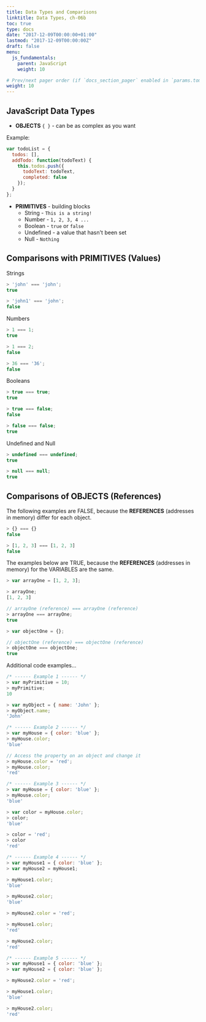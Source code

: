 ```yaml
---
title: Data Types and Comparisons
linktitle: Data Types, ch-06b
toc: true
type: docs
date: "2017-12-09T00:00:00+01:00"
lastmod: "2017-12-09T00:00:00Z"
draft: false
menu:
  js_fundamentals:
    parent: JavaScript
    weight: 10

# Prev/next pager order (if `docs_section_pager` enabled in `params.toml`)
weight: 10
---
```


## JavaScript Data Types
- **OBJECTS** `{ }` - can be as complex as you want  

Example:  
```javascript
var todoList = { 
  todos: [], 
  addTodo: function(todoText) {
    this.todos.push({
      todoText: todoText,
      completed: false
    });
  } 
};
```  

- **PRIMITIVES** - building blocks  
  - String - `This is a string!`  
  - Number - `1, 2, 3, 4 ...`  
  - Boolean - `true` or `false`  
  - Undefined - a value that hasn't been set  
  - Null - `Nothing`  

## Comparisons with PRIMITIVES (Values)
Strings  
```javascript
> 'john' === 'john';
true

> 'john1' === 'john';
false
```

Numbers  
```javascript
> 1 === 1;
true

> 1 === 2;
false

> 36 === '36';
false
```

Booleans  
```javascript
> true === true;
true

> true === false;
false

> false === false;
true
```

Undefined and Null  
```javascript
> undefined === undefined;
true

> null === null;
true
```

## Comparisons of OBJECTS (References)
The following examples are FALSE, because the **REFERENCES** (addresses in memory) differ for each object.  

```javascript
> {} === {}
false

> [1, 2, 3] === [1, 2, 3]
false
```
The examples below are TRUE, because the **REFERENCES** (addresses in memory) for the VARIABLES are the same.  

```javascript
> var arrayOne = [1, 2, 3];

> arrayOne;
[1, 2, 3]

// arrayOne (reference) === arrayOne (reference)
> arrayOne === arrayOne;
true

> var objectOne = {};

// objectOne (reference) === objectOne (reference)
> objectOne === objectOne;
true
```

Additional code examples...  
```javascript
/* ------ Example 1 ------ */
> var myPrimitive = 10;
> myPrimitive;
10

> var myObject = { name: 'John' };
> myObject.name;
'John'

/* ------ Example 2 ------ */
> var myHouse = { color: 'blue' };
> myHouse.color;
'blue'

// Access the property on an object and change it
> myHouse.color = 'red';
> myHouse.color;
'red'

/* ------ Example 3 ------ */
> var myHouse = { color: 'blue' };
> myHouse.color;
'blue'

> var color = myHouse.color;
> color;
'blue'

> color = 'red';
> color
'red'

/* ------ Example 4 ------ */
> var myHouse1 = { color: 'blue' };
> var myHouse2 = myHouse1;

> myHouse1.color;
'blue'

> myHouse2.color;
'blue'

> myHouse2.color = 'red';

> myHouse1.color;
'red'

> myHouse2.color;
'red'

/* ------ Example 5 ------ */
> var myHouse1 = { color: 'blue' };
> var myHouse2 = { color: 'blue' };

> myHouse2.color = 'red';

> myHouse1.color;
'blue'

> myHouse2.color;
'red'
```
